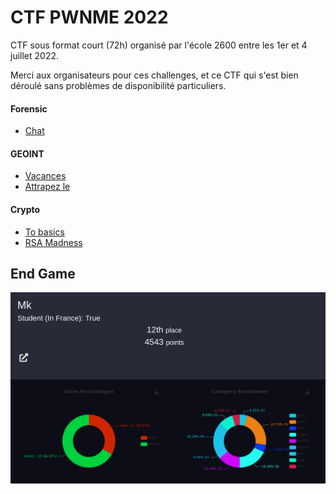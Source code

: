 # CTF PWNME 2022


CTF sous format court (72h) organisé par l'école 2600 entre les 1er et 4 juillet 2022.


Merci aux organisateurs pour ces challenges, et ce CTF qui s'est bien déroulé sans problèmes de disponibilité particuliers.


#### Forensic
- [Chat](forensic/cat_story)

#### GEOINT
- [Vacances](geoint/vacances)
- [Attrapez le](geoint/attrapez_le)

#### Crypto
- [To basics](to_basics)
- [RSA Madness](rsa_madness)



## End Game

<p align="center">
  <img src="img/score.png" />
</p>
